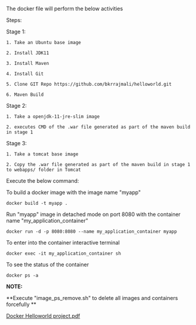 The docker file will perform the below activities

Steps:

  Stage 1:
  
    1. Take an Ubuntu base image
    
    2. Install JDK11
    
    3. Install Maven
    
    4. Install Git
    
    5. Clone GIT Repo https://github.com/bkrrajmali/helloworld.git
    
    6. Maven Build
    
  Stage 2:
  
    1. Take a openjdk-11-jre-slim image
    
    2. executes CMD of the .war file generated as part of the maven build in stage 1
    
  Stage 3:
  
    1. Take a tomcat base image
    
    2. Copy the .war file generated as part of the maven build in stage 1 to webapps/ folder in Tomcat
    

  Execute the below command:

  To build a docker image with the image name "myapp"
  
    docker build -t myapp .

  Run "myapp" image in detached mode on port 8080 with the container name "my_application_container"
  
    docker run -d -p 8080:8080 --name my_application_container myapp
    
  To enter into the container interactive terminal
  
    docker exec -it my_application_container sh
    
  To see the status of the container
  
    docker ps -a


**NOTE:**

**Execute "image_ps_remove.sh" to delete all images and containers forcefully **

[Docker Helloworld project.pdf](https://github.com/RameshKrishnanNaraKrish/docker_helloworld_project/files/15484638/Docker.Helloworld.project.pdf)
